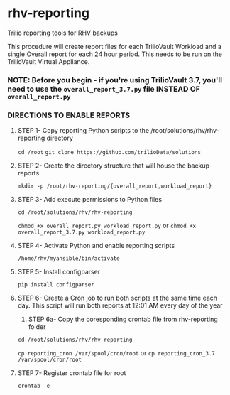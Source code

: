 # rhv-reporting
Trilio reporting tools for RHV backups

This procedure will create report files for each TrilioVault Workload and a single Overall report for each 24 hour period. This needs to be run on the TrilioVault Virtual Appliance.

### NOTE: Before you begin - if you're using TrilioVault 3.7, you'll need to use the ```overall_report_3.7.py``` file INSTEAD OF ```overall_report.py```

### DIRECTIONS TO ENABLE REPORTS

1. STEP 1- Copy reporting Python scripts to the /root/solutions/rhv/rhv-reporting directory

    ```cd /root```
    ```git clone https://github.com/trilioData/solutions```

1. STEP 2- Create the directory structure that will house the backup reports

    ```mkdir -p /root/rhv-reporting/{overall_report,workload_report}```

1. STEP 3- Add execute permissions to Python files

    ```cd /root/solutions/rhv/rhv-reporting```

    ```chmod +x overall_report.py workload_report.py```
    or
    ```chmod +x overall_report_3.7.py workload_report.py```

1. STEP 4- Activate Python and enable reporting scripts

   ```/home/rhv/myansible/bin/activate```

1. STEP 5- Install configparser

    ```pip install configparser```

1. STEP 6- Create a Cron job to run both scripts at the same time each day. This script will run both reports at 12:01 AM every day of the year
   1. STEP 6a- Copy the coresponding crontab file from rhv-reporting folder

    ```cd /root/solutions/rhv/rhv-reporting```

    ```cp reporting_cron /var/spool/cron/root```
    or
    ```cp reporting_cron_3.7 /var/spool/cron/root```

1. STEP 7- Register crontab file for root

    ```crontab -e```
